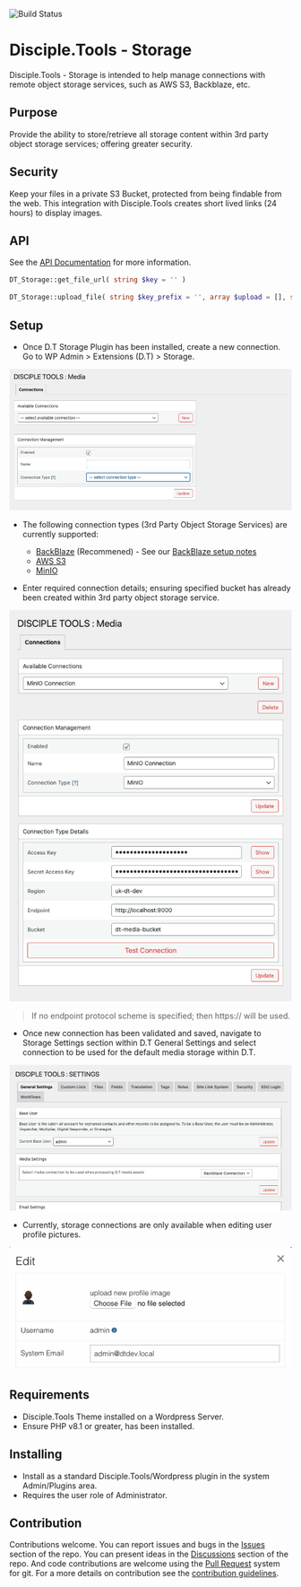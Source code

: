 ![Build Status](https://github.com/DiscipleTools/disciple-tools-storage/actions/workflows/ci.yml/badge.svg?branch=master)

# Disciple.Tools - Storage

Disciple.Tools - Storage is intended to help manage connections with remote object storage services, such as AWS S3, Backblaze, etc.

## Purpose

Provide the ability to store/retrieve all storage content within 3rd party object storage services; offering greater security.

## Security 
Keep your files in a private S3 Bucket, protected from being findable from the web. This integration with Disciple.Tools creates short lived links (24 hours) to display images.

## API

See the [API Documentation](https://github.com/DiscipleTools/disciple-tools-storage/wiki/API) for more information.
```php
DT_Storage::get_file_url( string $key = '' )
```
```php
DT_Storage::upload_file( string $key_prefix = '', array $upload = [], string $existing_key = '', array $args = [] )
```

## Setup

- Once D.T Storage Plugin has been installed, create a new connection. Go to WP Admin > Extensions (D.T) > Storage.

![1](/documentation/readme/imgs/1.png)

- The following connection types (3rd Party Object Storage Services) are currently supported:
  - [BackBlaze](https://www.backblaze.com/) (Recommened) - See our [BackBlaze setup notes](https://github.com/DiscipleTools/disciple-tools-storage/wiki/S3-Storage-Services#backblaze)  
  - [AWS S3](https://aws.amazon.com/s3/)
  - [MinIO](https://min.io/)


- Enter required connection details; ensuring specified bucket has already been created within 3rd party object storage service.

![2](/documentation/readme/imgs/2.png)

> If no endpoint protocol scheme is specified; then https:// will be used.


- Once new connection has been validated and saved, navigate to Storage Settings section within D.T General Settings and select connection to be used for the default media storage within D.T.

![6](/documentation/readme/imgs/6.png)

- Currently, storage connections are only available when editing user profile pictures.

![7](/documentation/readme/imgs/7.png)

## Requirements

- Disciple.Tools Theme installed on a Wordpress Server.
- Ensure PHP v8.1 or greater, has been installed.

## Installing

- Install as a standard Disciple.Tools/Wordpress plugin in the system Admin/Plugins area.
- Requires the user role of Administrator.

## Contribution

Contributions welcome. You can report issues and bugs in the
[Issues](https://github.com/DiscipleTools/disciple-tools-storage/issues) section of the repo. You can present ideas
in the [Discussions](https://github.com/DiscipleTools/disciple-tools-storage/discussions) section of the repo. And
code contributions are welcome using the [Pull Request](https://github.com/DiscipleTools/disciple-tools-storage/pulls)
system for git. For a more details on contribution see the
[contribution guidelines](https://github.com/DiscipleTools/disciple-tools-storage/blob/master/CONTRIBUTING.md).
